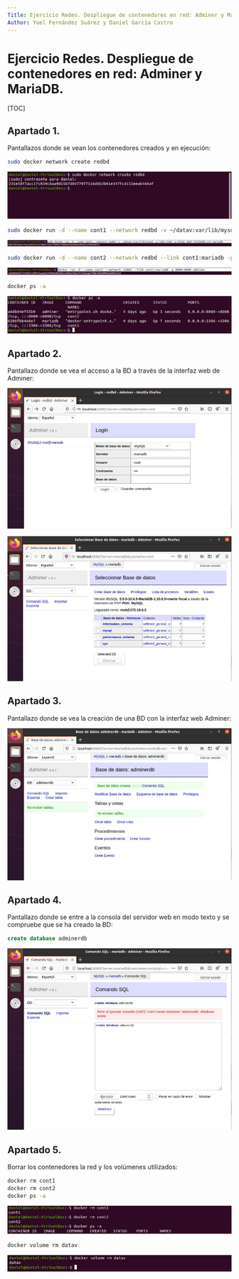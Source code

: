```yaml
---
Title: Ejercicio Redes. Despliegue de contenedores en red: Adminer y MariaDB.
Author: Yoel Fernández Suárez y Daniel García Castro
---
```


#  							

# 									Ejercicio Redes. Despliegue de contenedores en red: Adminer y MariaDB.

[TOC]

## Apartado 1.

Pantallazos donde se vean los contenedores creados y en ejecución:

```bash
sudo docker network create redbd
```

![red1.1](red1.1.jpg)



```bash
sudo docker run -d --name cont1 --network redbd -v ~/datav:var/lib/mysql -p 3336:3336 -e MYSQL_ROOT_PASSWORD=123 mariadb
```

![red1.2](red1.2.jpg)



```bash
sudo docker run -d --name cont2 --network redbd --link cont1:mariadb -p 8080:8080 adminer
```

![red1.3](red1.3.jpg)



```bash
docker ps -a
```

![red1.4](red1.4.jpg)

## Apartado 2.

 Pantallazo donde se vea el acceso a la BD a través de la interfaz web de Adminer:

![red2.1](red2.1.jpg)



![red2.2](red2.2.jpg)

## Apartado 3.

Pantallazo donde se vea la creación de una BD con la interfaz web Adminer:

![red3.1](red3.1.jpg)

## Apartado 4.

Pantallazo donde se entre a la consola del servidor web en modo texto y se
compruebe que se ha creado la BD:

```sql
create database adminerdb
```

![red4.1](red4.1.jpg)

## Apartado 5.

Borrar los contenedores la red y los volúmenes utilizados:

```bash
docker rm cont1
docker rm cont2
docker ps -a
```

![red5.1](red5.1.jpg)



```bash
docker volume rm datav
```

![red5.2](red5.2.jpg)